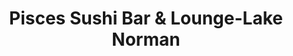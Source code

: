 ---
layout: place
title: "Pisces Sushi Bar & Lounge-Lake Norman"
permalink: /north-carolina/mooresville/pisces-sushi-bar-lounge-lake-norman.html
stateAbbr: NC
stateName: North Carolina
cityName: Mooresville
seo:
  name: "Pisces Sushi Bar & Lounge-Lake Norman"
  type: Restaurant
  links: http://piscessushi.com/
description: "Pisces Sushi Bar & Lounge-Lake Norman serves delicious sushi in Mooresville, North Carolina. Try fresh Japanese dishes for a great dining experience. "
place_id: ChIJEwh9UetUUYgRJF9ehTudCj4
photos:
  - name: >-
      places/ChIJEwh9UetUUYgRJF9ehTudCj4/photos/AeeoHcK_ZcDjfLuyNFThIxRD6chcQgA2qoE0pyKvB1p8c7OmI18_-C50fvRhKUXXkitwuqyIlkjqNgKhmnYS8-2IGikXZhhkNUgQ9Vh35wVKtkR3U3dFeoymok5vmfphXn3-o_E9WJO3tNAzjEDE4dSl_DLwamu_7x0XlYuxltYB6qpjoelwjJyyY6TJSkVgqKbKdFaczsj-Gde3sfV7WY9kjdRFA4WE71oHTHXz6zXjemkDwP3HpQXJt3109tKXGGDjaJVnVwnM5fN5rHFEwQEbmEbvQxLevmPKk2L7Su6gjUaTSyyoVU2J3Fvxt5FVKFimPUc2taxmjQ8aA4oqwcxrbJezrJqYK0iyslgRx5ts9-rAEuq_EW4Nv5lB3_pXaTDPD_AewSMH2PZxvDu02ZB4V1whP_lFMNfw1dZtwn0RZWhdKQ
    widthPx: 3024
    heightPx: 4032
    authorAttributions:
      - displayName: Jacob Gao
        uri: https://maps.google.com/maps/contrib/110544554529707223845
        photoUri: >-
          https://lh3.googleusercontent.com/a-/ALV-UjX7IYUyHO57gPbE3lVqR_7UYbAbhpdnplwciof7eAYgEUDCvgK6=s100-p-k-no-mo
    flagContentUri: >-
      https://www.google.com/local/imagery/report/?cb_client=maps_api_places.places_api&image_key=!1e10!2sCIHM0ogKEICAgICuy__lLA&hl=en-US
    googleMapsUri: >-
      https://www.google.com/maps/place//data=!3m4!1e2!3m2!1sCIHM0ogKEICAgICuy__lLA!2e10!4m2!3m1!1s0x885154eb517d0813:0x3e0a9d3b855e5f24
  - name: >-
      places/ChIJEwh9UetUUYgRJF9ehTudCj4/photos/AeeoHcI2UPJKHyrRw7joS6hgtNdhKdGOZqgRp9XWdJ_Emh6AdYvInoPvLLpUGJZSOrPrtaDB2OBtL0Y-yEepIPI1KwufYByi1payt19eRxBP3LvN5LSgeErLYLAryeeqdRnwiSEYeC6KDngJmqsjjdxRLGDrxQmtKM2WLh7Qw-niyRVgBrifvlxGHNalmRLavkCgJUZ6HuEWuw7JzdNwfjiF1fTiOO0EPmbHFGk6rzOvCfiCV7s1TiixE_H5ExGgxAizV__gcjuRyQsDk7YPHsRCqCq3I1ozRARnqTdggmG7ndM
    widthPx: 3024
    heightPx: 3687
    authorAttributions:
      - displayName: Pisces Sushi Bar & Lounge-Lake Norman
        uri: https://maps.google.com/maps/contrib/103323646941272847231
        photoUri: >-
          https://lh3.googleusercontent.com/a/ACg8ocJurNZL2v3xGg6GxQzVh9GlhmHav_GknHrzMQ24qPxbbPg4=s100-p-k-no-mo
    flagContentUri: >-
      https://www.google.com/local/imagery/report/?cb_client=maps_api_places.places_api&image_key=!1e10!2sAF1QipMlKMRKHoZn4yfNRhquUBsheyqABEFBfwDs8Xs&hl=en-US
    googleMapsUri: >-
      https://www.google.com/maps/place//data=!3m4!1e2!3m2!1sAF1QipMlKMRKHoZn4yfNRhquUBsheyqABEFBfwDs8Xs!2e10!4m2!3m1!1s0x885154eb517d0813:0x3e0a9d3b855e5f24
  - name: >-
      places/ChIJEwh9UetUUYgRJF9ehTudCj4/photos/AeeoHcIgy8UGMMIxgIEpBw9mcn4FvV_TowOsE-VKLPIFy0-n4AkmhxUEXIxWhcTnq-ThkGU1AnvDW7awQWE_ZoUGK4-BknZk_XVXNiC6RckimACTJ_IfhY6TZpsxK3bZ7MlvCji7Ddm5bbdwe81XE5mLwko5EG0OMYoRPoUicsPspjc8EGzGR6tGR9vf9Nr7QOfRMkEotsmzJhOCZMdH1Gm_K-SdSqDoIN8bONU7vLDYMQeoNjqY60ATJRWTqZi7q-EeqLtXJYgi3f1LAb6w8EboaGdFQrK3Oci0DF1HqyTleU-DsQe9QezWe444PUtE3SKaGn9tg7EzofHIgrvEO7V2dUV0J_1B47zko4hZxJD00nt0aMjAU5SPPQu11CTsOw6Hh1t2KfUdc0Ms57fsZF3vJ4ldO9VlY5c8dpm0Nfv61fAhfA
    widthPx: 4800
    heightPx: 3600
    authorAttributions:
      - displayName: Naomi H.
        uri: https://maps.google.com/maps/contrib/108539799781555519355
        photoUri: >-
          https://lh3.googleusercontent.com/a-/ALV-UjUTV2Hy30vxx3yGufKDEQBE6HKy8pDQi5XEpW3YJ2Me1e7m51tU=s100-p-k-no-mo
    flagContentUri: >-
      https://www.google.com/local/imagery/report/?cb_client=maps_api_places.places_api&image_key=!1e10!2sCIHM0ogKEICAgICPsPmYfA&hl=en-US
    googleMapsUri: >-
      https://www.google.com/maps/place//data=!3m4!1e2!3m2!1sCIHM0ogKEICAgICPsPmYfA!2e10!4m2!3m1!1s0x885154eb517d0813:0x3e0a9d3b855e5f24
  - name: >-
      places/ChIJEwh9UetUUYgRJF9ehTudCj4/photos/AeeoHcLn4BVNHnpPP7ASFvHyjdPuORRmIBqH2paWJlDsLZhKDosVmhUSQm-YW_WlEKuRwlvyS44SMhT14kq1iePSC0Wia76IHir04RBVzqCHd-XnV3Oy8U6XfTmHuVaV4-Y5pSTB-3fuqmE7qj0dTA3WiZY7B-gKs0zZMHmt0KZ56OZdpbI1shmQPLxqtnUB6EG-o4VgXWSh7K8fq-MDIDvRV9cmaSgenDbcBlwo7AfWmXI8P86bAdeo6fWbef55p7EuSstZpoo1X-1K1J24G-3dNkr2LzHayNACGOjM6WmYRss8cbsK1_FpRWWUPDnq23PjWh3y1vPtR2HhYoK2HCqm_CfwGFN4WsL2wNaHSAXP4RnLYPoU8GedopRLl_OjzDQVSBkNzDSJE_t2jOQBlkECYeZpaGnfi8917YH6L3w-Riw
    widthPx: 4000
    heightPx: 2252
    authorAttributions:
      - displayName: Victor Valero
        uri: https://maps.google.com/maps/contrib/111840031900427483932
        photoUri: >-
          https://lh3.googleusercontent.com/a/ACg8ocJdVGksMLQGM1U5MjKEanaWDrwL5Vrbb7xoMrkwURmm8Hg-uQaH=s100-p-k-no-mo
    flagContentUri: >-
      https://www.google.com/local/imagery/report/?cb_client=maps_api_places.places_api&image_key=!1e10!2sCIHM0ogKEICAgMCw15enDA&hl=en-US
    googleMapsUri: >-
      https://www.google.com/maps/place//data=!3m4!1e2!3m2!1sCIHM0ogKEICAgMCw15enDA!2e10!4m2!3m1!1s0x885154eb517d0813:0x3e0a9d3b855e5f24
  - name: >-
      places/ChIJEwh9UetUUYgRJF9ehTudCj4/photos/AeeoHcKbai8tpNAFj4aSK1K1Ze992a_Zqgn6AWUJpwyTr1MzrJqWtu3wH3f-uu42dB5VnRIkFi0z4bgt9nJ--Inwogq-DmHHhgO-neoshKdMTWMh9PYiCYstP-QJvdHSp-CJ4JhrPJeWDEEjNNnd4iKrzcaHaeXr3e898JeJI0_OXMjusNcTj9S6Ko2ml8N3Xv9WQjPyPW_95bjvgTRG-c5u8LgV4xnss6woWsMTw0-nmA0I5-jKVBPccM_n4R6AICSxEczUklDnDnWwrFNqra5kZVKpcvKJA9ESA0AR7kAyI6PF73wJRnBsmVwhf4-BLaptowbarPVnlAjsXl2h28SUjBZeYCoLmPPldB98sPW1D-cea2KPvT8yq8OpcMPX_klIPaPMOwW9MxJ7BPjmzjp7O6HOcGYDr5mOgfiJph4wEwAE6w
    widthPx: 1848
    heightPx: 4000
    authorAttributions:
      - displayName: Rob Genova
        uri: https://maps.google.com/maps/contrib/102257984706583992647
        photoUri: >-
          https://lh3.googleusercontent.com/a/ACg8ocJRNZVhwytC8Kn0sXhEHaLp898TtJMzbzXLTDlwMtGQHSrQ5g=s100-p-k-no-mo
    flagContentUri: >-
      https://www.google.com/local/imagery/report/?cb_client=maps_api_places.places_api&image_key=!1e10!2sCIHM0ogKEICAgICf1rufKg&hl=en-US
    googleMapsUri: >-
      https://www.google.com/maps/place//data=!3m4!1e2!3m2!1sCIHM0ogKEICAgICf1rufKg!2e10!4m2!3m1!1s0x885154eb517d0813:0x3e0a9d3b855e5f24
  - name: >-
      places/ChIJEwh9UetUUYgRJF9ehTudCj4/photos/AeeoHcKru4mlcWAt2_Y3jpDfmiA5h5K0HoQvFZoykMjpPfexOoD90YFxiP59USPV2HIApeugRqlefM-GkVbnfof1tW2oG4qkenoSZ_d7Fkmd0GwrUp0REOWwHBg5LzZrZ9sy-T8KvnhFLu5xwZZULXSsd7OGeV6NU5hw6RqLzoevXdwqBRhsHluaL-hiiwwOZihcbeGcP6OMt_IeOTjpj8ZvY3ZiYGpwqdNNgWs6VkNkrbQk3xItgisAINR6PORss3JvjUloJYPlRaOgeuMAJDscvNcKYABprGNyDKyRg-7saD7YQXmoH1xSqnx-bHQG2me_KRZwYGwX5LfYLh9m1SywBFy-4OnVVOMx5suo0Y34r7Q1nZGD2wSK40PBxb5WEQlGbha6AQKbPgR2CENA88boG5wxhT8Wm1u1TN3YphD7AZVmmQ
    widthPx: 2755
    heightPx: 3084
    authorAttributions:
      - displayName: rachel volpe
        uri: https://maps.google.com/maps/contrib/100565876611321158135
        photoUri: >-
          https://lh3.googleusercontent.com/a/ACg8ocJCb1O4sTBzGjA2Uj2JWpLWQ2DO0m5VzAntAu3g9MaNHY0Cvw=s100-p-k-no-mo
    flagContentUri: >-
      https://www.google.com/local/imagery/report/?cb_client=maps_api_places.places_api&image_key=!1e10!2sCIHM0ogKEICAgIChkK7kHQ&hl=en-US
    googleMapsUri: >-
      https://www.google.com/maps/place//data=!3m4!1e2!3m2!1sCIHM0ogKEICAgIChkK7kHQ!2e10!4m2!3m1!1s0x885154eb517d0813:0x3e0a9d3b855e5f24
  - name: >-
      places/ChIJEwh9UetUUYgRJF9ehTudCj4/photos/AeeoHcJshLZTRzTAV9temXQIL_trf4b9wFz68yEvjwgczJzjh7SOqvOEcnY-3ow2EFAEDbpeK_5heDuoCjBCbYI7pxVbDQL5fjcX4TMLeox-SIYyUQYgSppzYz6nlPj_rzydX7B9MONBA0gkfBE2ooNleGU7tW-CNSVoIq4PG4NFUU_uptP6G1dxMAl07QVRwZrf9x2U6-buP97snWf-fDKC4X5B2Rzyo4MYNr_x6OmOXyMxJRwacCAAx9tN92qNXDy0mSyT3Rs3_p5OySm-ZUBnA8hegtwMHYEf1-_ZMWrcSV0uPEk3hwYgTw2Bznltr6kIXyTcGMGVpuWGXFEEGlEWdM9j0PwMM12SZZeXsrsmcblnRhC93l7W6HhJFvi1bqXUkq16vMeDGIMfB0hdCiIfsIF5QahB7FtXXpkRxGGehLE7SQ
    widthPx: 1920
    heightPx: 1440
    authorAttributions:
      - displayName: Ciarra Cobb
        uri: https://maps.google.com/maps/contrib/116908440352058432611
        photoUri: >-
          https://lh3.googleusercontent.com/a-/ALV-UjXvuWkuziW0AvwPmmcX7KQGGhjVrnEC5GKyi30LK0xC1J-2zpY=s100-p-k-no-mo
    flagContentUri: >-
      https://www.google.com/local/imagery/report/?cb_client=maps_api_places.places_api&image_key=!1e10!2sCIHM0ogKEICAgID_hrPydQ&hl=en-US
    googleMapsUri: >-
      https://www.google.com/maps/place//data=!3m4!1e2!3m2!1sCIHM0ogKEICAgID_hrPydQ!2e10!4m2!3m1!1s0x885154eb517d0813:0x3e0a9d3b855e5f24
  - name: >-
      places/ChIJEwh9UetUUYgRJF9ehTudCj4/photos/AeeoHcL-Cp5-WTFc7M_-W4xBhTXCofv9_m4ZaC3JookVb-KFlVlEnlpWfrkHzkLxdHj7cQ30CMRSDWhixzR38ErY3Nq0smpqqRJYRa9JSgBlOIQwRb1hjXwjCxA9KKVeWz7gj6JC2BLcB5BWmAZnsla-JVgz1HRiBgUZsrEqdQWpL62_-Pm6DERkaQvPXrHxOUEo206s31tEmT9XhjqFRf0ZjCK7pxKjcO_l0sNzWh8wq2rUOtbHwYyAxr3XU2qSULxFLvJ-wvKcjD9kNH8K-3YQDFTf0nMZszK4UAZ2bgnW_Gq0fLdJvgvl6fG-99EZBCmTQLxZPFkOHSxYJxvQLtyZw5h2Ktm25J4SxPmDCxcxm2DFjd6PINH2XjMaTggP2g4nF2FFsQIzIoqCvIMD55ftu9-OwJ5W_WAiPKmxx96esyKGMUo
    widthPx: 3024
    heightPx: 4032
    authorAttributions:
      - displayName: J-Kube
        uri: https://maps.google.com/maps/contrib/117807631913586972884
        photoUri: >-
          https://lh3.googleusercontent.com/a-/ALV-UjXl09hK4EYfCCi7rSwNpu2hDCt2fhjaHWX9uMiiGPEbZ4tjk8HP=s100-p-k-no-mo
    flagContentUri: >-
      https://www.google.com/local/imagery/report/?cb_client=maps_api_places.places_api&image_key=!1e10!2sCIHM0ogKEICAgID6h9Xv5AE&hl=en-US
    googleMapsUri: >-
      https://www.google.com/maps/place//data=!3m4!1e2!3m2!1sCIHM0ogKEICAgID6h9Xv5AE!2e10!4m2!3m1!1s0x885154eb517d0813:0x3e0a9d3b855e5f24
  - name: >-
      places/ChIJEwh9UetUUYgRJF9ehTudCj4/photos/AeeoHcIHt7fUU2UW7FKSuhN6p8s_deuAhLl0CIjq2QwaKlzr-08zHSCmfrLkA-EikN-UQK-R3N8H-C8LUpMy57CkikvxN0vc7dSzapzfCEHQm6oYMdRh-clw28O1rfII5E8ITZjkXYNQY_jGTw86EPBStRVaxETWOqjRdS75-vdWbEKvynOsd860bSYo6gMey9zs9jXzrGr7m4AqXMJxypBJKhRAdgRgHebutHGQXIQpVDHh93ZmZ49g5zsdl3CnTwnE4JP1fPjNRZJTz9_riO2ZCk3M-i-TSqG0fgskzflR8H6vUuCeNMX-graQtXUFfa2PYN5uxNSFwHx2GTq1TuKVxqKwmVC-gP8awx0LiKHkyuMdS4n7In2obFXN_sRPC-YdHb200akbMrtHWbdkMApewTxhkQ01vJjIXlwuCnv8Epo
    widthPx: 1920
    heightPx: 1440
    authorAttributions:
      - displayName: Ciarra Cobb
        uri: https://maps.google.com/maps/contrib/116908440352058432611
        photoUri: >-
          https://lh3.googleusercontent.com/a-/ALV-UjXvuWkuziW0AvwPmmcX7KQGGhjVrnEC5GKyi30LK0xC1J-2zpY=s100-p-k-no-mo
    flagContentUri: >-
      https://www.google.com/local/imagery/report/?cb_client=maps_api_places.places_api&image_key=!1e10!2sCIHM0ogKEICAgID_hrPGJQ&hl=en-US
    googleMapsUri: >-
      https://www.google.com/maps/place//data=!3m4!1e2!3m2!1sCIHM0ogKEICAgID_hrPGJQ!2e10!4m2!3m1!1s0x885154eb517d0813:0x3e0a9d3b855e5f24
  - name: >-
      places/ChIJEwh9UetUUYgRJF9ehTudCj4/photos/AeeoHcKN_MCNbS1e7m88OLygUxGyeVO1XQLHFurFaITpIBohqqMPOHIwCANMMxfx4WdnxD0nHDqazqNkxr3Z63l7aNO8_xBe5hY5F-GEIViabvLCjxE8BcJsD0wnwFKhtXU9KCV9pYQyusiixBQB5nWbE3hl5k7zXm_vDJxmdKSf2Pul0wWPPsDGAvSYbWO4_qGkJy0xE7P3IULKcaoyVpHRzXmjPyHPBTXr1zkLqGRdriMWyU1zh0-c0VVzXEU75VB7ZaiHivZq3E_R-bzfapuNz6vsAynSuuE1jVoYOgnOlSPUMKt7uyNJHLHGmqrtSJbZ0QRI1i2UryGVLWWGioIJAwqbBcyDBwy_yqaHs0Amg0xPUj2lFSii09QKk4U88_wd87CvWNNGPhyFFXb-WpJZCQPHdwunqw0tLw9Y1NMb8q_pGZMT
    widthPx: 2152
    heightPx: 2690
    authorAttributions:
      - displayName: rachel volpe
        uri: https://maps.google.com/maps/contrib/100565876611321158135
        photoUri: >-
          https://lh3.googleusercontent.com/a/ACg8ocJCb1O4sTBzGjA2Uj2JWpLWQ2DO0m5VzAntAu3g9MaNHY0Cvw=s100-p-k-no-mo
    flagContentUri: >-
      https://www.google.com/local/imagery/report/?cb_client=maps_api_places.places_api&image_key=!1e10!2sCIHM0ogKEICAgIChkM7o6gE&hl=en-US
    googleMapsUri: >-
      https://www.google.com/maps/place//data=!3m4!1e2!3m2!1sCIHM0ogKEICAgIChkM7o6gE!2e10!4m2!3m1!1s0x885154eb517d0813:0x3e0a9d3b855e5f24
address: 591 River Hwy A, Mooresville, NC 28117, USA
street: 591 River Hwy A
city: Mooresville
state: NC
zip: '28117'
country: USA
neighborhood: null
latitude: '35.593796'
longitude: '-80.871244'
accessibility_options:
  wheelchairAccessibleParking: true
  wheelchairAccessibleEntrance: true
  wheelchairAccessibleRestroom: true
  wheelchairAccessibleSeating: true
business_status: OPERATIONAL
name: Pisces Sushi Bar & Lounge-Lake Norman
google_maps_links:
  directionsUri: >-
    https://www.google.com/maps/dir//''/data=!4m7!4m6!1m1!4e2!1m2!1m1!1s0x885154eb517d0813:0x3e0a9d3b855e5f24!3e0
  placeUri: https://maps.google.com/?cid=4470558459084824356
  writeAReviewUri: >-
    https://www.google.com/maps/place//data=!4m3!3m2!1s0x885154eb517d0813:0x3e0a9d3b855e5f24!12e1
  reviewsUri: >-
    https://www.google.com/maps/place//data=!4m4!3m3!1s0x885154eb517d0813:0x3e0a9d3b855e5f24!9m1!1b1
  photosUri: >-
    https://www.google.com/maps/place//data=!4m3!3m2!1s0x885154eb517d0813:0x3e0a9d3b855e5f24!10e5
primary_type: Sushi Restaurant
opening_hours:
  regular:
    - 'Monday: 11:30 AM – 2:15 PM, 5:00 – 9:15 PM'
    - 'Tuesday: 11:30 AM – 2:15 PM, 5:00 – 9:15 PM'
    - 'Wednesday: 11:30 AM – 2:15 PM, 5:00 – 9:15 PM'
    - 'Thursday: 11:30 AM – 2:15 PM, 5:00 – 9:15 PM'
    - 'Friday: 11:30 AM – 2:15 PM, 5:00 – 10:15 PM'
    - 'Saturday: 11:30 AM – 2:15 PM, 5:00 – 10:15 PM'
    - 'Sunday: Closed'
  current:
    - 'Monday: 11:30 AM – 2:15 PM, 5:00 – 9:15 PM'
    - 'Tuesday: 11:30 AM – 2:15 PM, 5:00 – 9:15 PM'
    - 'Wednesday: 11:30 AM – 2:15 PM, 5:00 – 9:15 PM'
    - 'Thursday: 11:30 AM – 2:15 PM, 5:00 – 9:15 PM'
    - 'Friday: 11:30 AM – 2:15 PM, 5:00 – 10:15 PM'
    - 'Saturday: 11:30 AM – 2:15 PM, 5:00 – 10:15 PM'
    - 'Sunday: Closed'
secondary_opening_hours:
  regular:
    weekdayDescriptions: null
    type: null
  current:
    weekdayDescriptions: null
    type: null
phone: (704) 662-0062
price_level: PRICE_LEVEL_MODERATE
price_range: $20 &ndash; $30
rating: '4.4'
rating_count: 0
website: http://piscessushi.com/
reviews: null
parking_options: null
payment_options: null
allow_dogs: null
curbside_pickup: null
delivery: null
dine_in: null
good_for_children: null
good_for_groups: null
good_for_sports: null
live_music: null
menu_for_children: null
outdoor_seating: null
reservable: null
restroom: null
serves_beer: null
serves_breakfast: null
serves_brunch: null
serves_cocktails: null
serves_coffee: null
serves_dinner: null
serves_dessert: null
serves_lunch: null
serves_vegetarian_food: null
serves_wine: null
takeout: null
update_category: essentials
summary: null

---